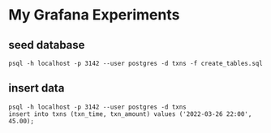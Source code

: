 # My Grafana Experiments

## seed database
```
psql -h localhost -p 3142 --user postgres -d txns -f create_tables.sql
```

## insert data
```
psql -h localhost -p 3142 --user postgres -d txns
insert into txns (txn_time, txn_amount) values ('2022-03-26 22:00', 45.00);
```
